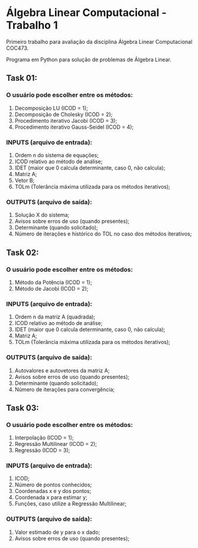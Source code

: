 # Álgebra Linear Computacional - Trabalho 1
Primeiro trabalho para avaliação da disciplina Álgebra Linear Computacional COC473.

Programa em Python para solução de problemas de Álgebra Linear.

## Task 01:

### O usuário pode escolher entre os métodos:

1. Decomposição LU (ICOD = 1);
2. Decomposição de Cholesky (ICOD = 2);
3. Procedimento iterativo Jacobi (ICOD = 3);
4. Procedimento iterativo Gauss-Seidel (ICOD = 4);

### INPUTS (arquivo de entrada):

1. Ordem n do sistema de equações;
2. ICOD relativo ao método de análise;
3. IDET (maior que 0 calcula determinante, caso 0, não calcula);
4. Matriz A;
5. Vetor B;
6. TOLm (Tolerância máxima utilizada para os métodos iterativos);

### OUTPUTS (arquivo de saída):
1. Solução X do sistema;
2. Avisos sobre erros de uso (quando presentes);
3. Determinante (quando solicitado);
4. Número de iterações e histórico do TOL no caso dos métodos iterativos;

## Task 02:

### O usuário pode escolher entre os métodos:

1. Método da Potência (ICOD = 1);
2. Método de Jacobi (ICOD = 2);

### INPUTS (arquivo de entrada):

1. Ordem n da matriz A (quadrada);
2. ICOD relativo ao método de análise;
3. IDET (maior que 0 calcula determinante, caso 0, não calcula);
4. Matriz A;
5. TOLm (Tolerância máxima utilizada para os métodos iterativos);

### OUTPUTS (arquivo de saída):
1. Autovalores e autovetores da matriz A;
2. Avisos sobre erros de uso (quando presentes);
3. Determinante (quando solicitado);
4. Número de iterações para convergência;

## Task 03:

### O usuário pode escolher entre os métodos:

1. Interpolação (ICOD = 1);
2. Regressão Multilinear (ICOD = 2);
3. Regressão (ICOD = 3);

### INPUTS (arquivo de entrada):

1. ICOD;
2. Número de pontos conhecidos;
3. Coordenadas x e y dos pontos;
4. Coordenada x para estimar y;
5. Funções, caso utilize a Regressão Multilinear;

### OUTPUTS (arquivo de saída):
1. Valor estimado de y para o x dado;
2. Avisos sobre erros de uso (quando presentes);
